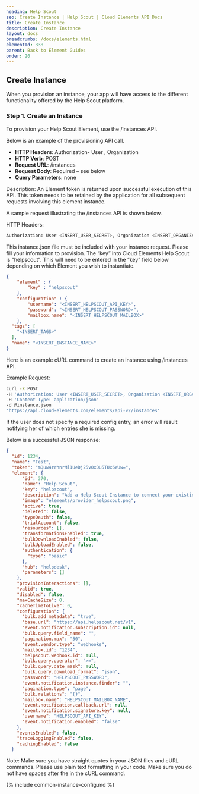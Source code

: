 ```yaml
---
heading: Help Scout
seo: Create Instance | Help Scout | Cloud Elements API Docs
title: Create Instance
description: Create Instance
layout: docs
breadcrumbs: /docs/elements.html
elementId: 338
parent: Back to Element Guides
order: 20
---
```


## Create Instance

When you provision an instance, your app will have access to the different functionality offered by the Help Scout platform.

### Step 1. Create an Instance

To provision your Help Scout Element, use the /instances API.

Below is an example of the provisioning API call.

* __HTTP Headers__: Authorization- User <user secret>, Organization <organization secret>
* __HTTP Verb__: POST
* __Request URL__: /instances
* __Request Body__: Required – see below
* __Query Parameters__: none

Description: An Element token is returned upon successful execution of this API. This token needs to be retained by the application for all subsequent requests involving this element instance.

A sample request illustrating the /instances API is shown below.

HTTP Headers:

```bash
Authorization: User <INSERT_USER_SECRET>, Organization <INSERT_ORGANIZATION_SECRET>

```
This instance.json file must be included with your instance request.  Please fill your information to provision.  The “key” into Cloud Elements Help Scout is "helpscout".  This will need to be entered in the “key” field below depending on which Element you wish to instantiate.

```JSON
{
    "element" : {
        "key" : "helpscout"
    },
    "configuration" : {
        "username": "<INSERT_HELPSCOUT_API_KEY>",
        "password": "<INSERT_HELPSCOUT_PASSWORD>",
        "mailbox.name": "<INSERT_HELPSCOUT_MAILBOX>"
    },
  "tags": [
    "<INSERT_TAGS>"
  ],
  "name": "<INSERT_INSTANCE_NAME>"
}
```

Here is an example cURL command to create an instance using /instances API.

Example Request:

```bash
curl -X POST
-H 'Authorization: User <INSERT_USER_SECRET>, Organization <INSERT_ORGANIZATION_SECRET>'
-H 'Content-Type: application/json'
-d @instance.json
'https://api.cloud-elements.com/elements/api-v2/instances'
```

If the user does not specify a required config entry, an error will result notifying her of which entries she is missing.

Below is a successful JSON response:

```JSON
{
  "id": 1234,
  "name": "Test",
  "token": "mQuw4rrhnrMl1UeDj25v0xDU5TUx6WUw=",
  "element": {
      "id": 370,
      "name": "Help Scout",
      "key": "helpscout",
      "description": "Add a Help Scout Instance to connect your existing Help Scout account to the Help Desk Hub, allowing you to manage your incidents, priorities, statuses, users, etc. across multiple Help Desk Elements. You will need your Help Scout account information to add an instance.",
      "image": "elements/provider_helpscout.png",
      "active": true,
      "deleted": false,
      "typeOauth": false,
      "trialAccount": false,
      "resources": [],
      "transformationsEnabled": true,
      "bulkDownloadEnabled": false,
      "bulkUploadEnabled": false,
      "authentication": {
        "type": "basic"
      },
      "hub": "helpdesk",
      "parameters": []
    },
    "provisionInteractions": [],
    "valid": true,
    "disabled": false,
    "maxCacheSize": 0,
    "cacheTimeToLive": 0,
    "configuration": {
      "bulk.add_metadata": "true",
      "base.url": "https://api.helpscout.net/v1",
      "event.notification.subscription.id": null,
      "bulk.query.field_name": "",
      "pagination.max": "50",
      "event.vendor.type": "webhooks",
      "mailbox.id": "1234",
      "helpscout.webhook.id": null,
      "bulk.query.operator": ">=",
      "bulk.query.date_mask": null,
      "bulk.query.download_format": "json",
      "password": "HELPSCOUT_PASSWORD",
      "event.notification.instance.finder": "",
      "pagination.type": "page",
      "bulk.relations": "{}",
      "mailbox.name": "HELPSCOUT_MAILBOX_NAME",
      "event.notification.callback.url": null,
      "event.notification.signature.key": null,
      "username": "HELPSCOUT_API_KEY",
      "event.notification.enabled": "false"
    },
    "eventsEnabled": false,
    "traceLoggingEnabled": false,
    "cachingEnabled": false
  }
```

Note:  Make sure you have straight quotes in your JSON files and cURL commands.  Please use plain text formatting in your code.  Make sure you do not have spaces after the in the cURL command.

{% include common-instance-config.md %}
